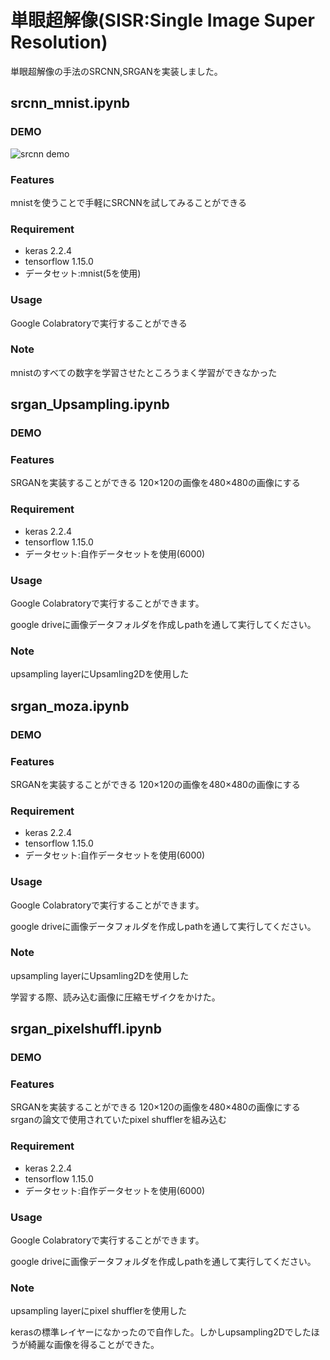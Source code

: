 # 単眼超解像(SISR:Single Image Super Resolution)

単眼超解像の手法のSRCNN,SRGANを実装しました。

## srcnn_mnist.ipynb

### DEMO

![srcnn demo](https://user-images.githubusercontent.com/53184634/83299303-e312a000-a230-11ea-97a9-ade5663f9b19.png)

### Features

mnistを使うことで手軽にSRCNNを試してみることができる

### Requirement

* keras 2.2.4
* tensorflow 1.15.0
* データセット:mnist(5を使用)


### Usage

Google Colabratoryで実行することができる

### Note

mnistのすべての数字を学習させたところうまく学習ができなかった

## srgan_Upsampling.ipynb

### DEMO

### Features

SRGANを実装することができる
120×120の画像を480×480の画像にする

### Requirement

* keras 2.2.4
* tensorflow 1.15.0
* データセット:自作データセットを使用(6000)


### Usage

Google Colabratoryで実行することができます。

google driveに画像データフォルダを作成しpathを通して実行してください。

### Note

upsampling layerにUpsamling2Dを使用した

## srgan_moza.ipynb

### DEMO

### Features

SRGANを実装することができる
120×120の画像を480×480の画像にする

### Requirement

* keras 2.2.4
* tensorflow 1.15.0
* データセット:自作データセットを使用(6000)


### Usage

Google Colabratoryで実行することができます。

google driveに画像データフォルダを作成しpathを通して実行してください。

### Note

upsampling layerにUpsamling2Dを使用した

学習する際、読み込む画像に圧縮モザイクをかけた。

## srgan_pixelshuffl.ipynb

### DEMO

### Features

SRGANを実装することができる
120×120の画像を480×480の画像にする
srganの論文で使用されていたpixel shufflerを組み込む

### Requirement

* keras 2.2.4
* tensorflow 1.15.0
* データセット:自作データセットを使用(6000)


### Usage

Google Colabratoryで実行することができます。

google driveに画像データフォルダを作成しpathを通して実行してください。

### Note

upsampling layerにpixel shufflerを使用した

kerasの標準レイヤーになかったので自作した。しかしupsampling2Dでしたほうが綺麗な画像を得ることができた。
